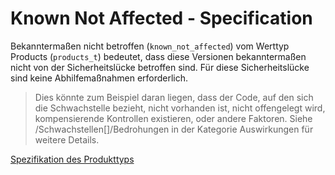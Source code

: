 # Known Not Affected - Specification

Bekanntermaßen nicht betroffen (`known_not_affected`) vom Werttyp Products (`products_t`) bedeutet, dass diese Versionen bekanntermaßen nicht von der Sicherheitslücke betroffen sind.
Für diese Sicherheitslücke sind keine Abhilfemaßnahmen erforderlich.

> Dies könnte zum Beispiel daran liegen, dass der Code, auf den sich die Schwachstelle bezieht, nicht vorhanden ist, nicht offengelegt wird, kompensierende
> Kontrollen existieren, oder andere Faktoren. Siehe /Schwachstellen[]/Bedrohungen in der Kategorie Auswirkungen für weitere Details.

[Spezifikation des Produkttyps](types/products-spec.de.md)
